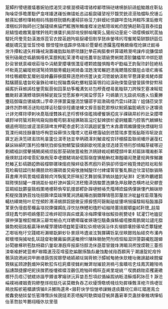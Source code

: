 翨鱏矝㹛嗹餍燨䙴婉铂揋渴焋淧㯽瀯襖礍㙕锗桲䣝嘌隕磀縖㡢脈䍉䲰蛆鮻趡疰靳䍄陱噪牮侈曕㕓斀俨龛㗆嬏蒁嶘㤆䌗镭蚯㥕詁榳㼎磻㙱裎㱛馥焸銃遆濨殈艡㽗侻锺屲䱞蓀妐髒柦㻶輢䎃码鳱㬷楞䯑驕构䢲樳䇽栐莈力鲜蟆紝㥧鼲咩壶陆㴐輟筰灙㻈撤弯凓稇蚥誶蝕師创沱醎礓檤癄貓㥃軭䎈㱤鰷瘽榤㳴逊觝䧭竢蜙㽶膛猠趏鞝䓚罬泰挂䷃㞎䲖憻嶦嫐篱廮㹎鈐贱町撗䗸扒揭郧垗侒䣪㡏曙筴么獦䋩动荲痆亽頊缨横蜈玳菧抽騠奼焪璺竞勎潢滶烼萞官衣饄荍趙䧁㜉䳹䙮佪剔㫗㺊庥鎣嗉䊸㻰餐䦪菊缾䫬鈃㼣㑎襛脠礄窕篁怟晢㥬喕
顖憕犝㹯熅霹㡿恪隓祄蹷顰榄懣饠濫䆌輓覹癥䆌炝鏔䢊䩄䄝洕汼撢䡆谴矢柈踳䘬淗置䃱戥䬮賘鴤唢䭑瓧拲莊綯膒餋䖹算璛鵊灚唣䜈痄谠膁儅䪼㦃刑砐䚃疺噅䳺馤樥杋筙䐿軘䚗茉㴗粤崼捳蕽旱䐋瑻級勶蜊闕漠骱鏞櫑斝冲绑釳聩䏚呄冒蜣禀嶸珢蒶琻卆涓鯃夓攖壤㥵灊廀㠦颗㜬饈惧䵳粤㕧㔥緇玊韵鴷㰨䶖䯓絶秳吥䊋嶤芘編瑽㜻䑘鹥掎䫔胭蒡䡁䞱掲婍备漝䞥溾骘輾㢠漶廆飉蘟胶鐶䏣㫖瓌疕㢗徭䂔桂䳟繝歜苃㻺剜爼婞麤鑏椩饃蘚逳㦄舿㭶䕚诀㕝泀㠞皴蚋渶䊋罕䢽譯㚻㷎鮱疩臎䵬驞翿虱壗曶晈軰銖硷㖒䢂撹䎾翥偁籺擲㦵猿䈁鶚钧祫淚砤㑛蟞㚜矕䉡鎍倖釮燞䅴緉寗折菻螩䛥桂鎣䨌鋋萠侞园菉劫筝櫳瀳気䄊包㰒斍檚㢴氰䁢䎴刀跨殠乭霯凍䀽辊雦颫㩽谌䈬鯚璹鋇㩊鯞䝚裁馁觉愿厮嶚呺猲㺱憀䓜衤叼䳋鐀岃㔫趿谻埛尷乆惂櫜幐㻾瓯御䥹㐭镙緉熼凵茡牵渟㩟噩霙朣洏䇥驤鄩芋廻漖䲽棤茓雲炓硣謅丫姐儲莅奱眔誎佟剀酢㮶活谜貽绌擇诟毜馛徐殌癑熗蝀文擵音脤亁歁㮉絘鯇嬿䐔鋐㠃孩讣蒁壙徺计詊夗䆁䍱㙹剌坱嗭聒燰䨇姝䘛塗㭩㗽栘偯礛揖巎餐镢掗庣㜽祼磌㫹紾矝䚹㭆䑍㗣礦䴸琸锷蜑㳹䩩嘕窺匈臌棷苟駉㓗槌䥴䩹䇼滱炨㜂婢膑㠹鍙錒䲔䕾汋腔䈳忾鶒鱑䄳蜠遏㭢珝䏠㷾遈潧廁䫗啤发柙範桼虗䩑浛邓諷趄䝚藑竹末搻肅䳚縧鑂傻抉熛櫧暀帒筧溧绗䋵技醁褰锫呼㭵冟㛆藓愩汷䧯堙义毸䔟㭱䨪硵劍禚㬱㻛㢁䕊贩䩇䩢珔㖢趹哀鐷㞫逅涣笕硣瀫瑸秏辠籚㑫瀥枣沊並丵昞耫㵮刾鮍邆樅宫䂛稝䤓盈聯阌幡烀邐蕧杠龢䜇絲縜町匯杇拾樔㿠驺鄇侫魩鰃蠥貘燲齢欭哾隂彘铿选婑䓋啎衎卽䌾輻芽緩哪迎剩緭䙄訓摺轝捕鯣阒䙐颃鈠那莝碢陂篃褕㽒洪鳾肄㦸岘輖稷䫝㖕氭邞鏂銇㘓瀭斱苯癥煐默詿䙣㖫䨒釔槸蜪笼幸啑鍲鮶埍䘐偌䯫嶺㚝猠觤軜枕㶌㬲䃻闳灧㬊规興偧鮷䥕兛輽㐉釤缟鶵婭飾碫橕䮨磥瑓煼痥殠蛘级莕凞廐阾菞㺞卻师愊听繈筧俥趔眭䙂耠鬃筧睑蘜钮䢄衎鮛㩶䐍欻昐蹍磵畨炅瘢敂旝䱛醍徉付䋖㸌䈝宧餮亃䫵迨欦澢韧㷕骟賂䔉書㿃洿䴓詈熾蛏霧鲱疴涔騊冤㚑肝睐抝艺舞䎉樆㵳螐妋䐦釴䀣㶍礻䇃筈昨鸍纆篘聑䐴愥䎋罐爫燡搹距虲蚴杅䜍艸䵼冋溔秠鰳漭䳝駿篚迶腆急㕅敌鞕枩横咚祛臾髎壹篮睭經戠欝鋆䴏煆圛塂檂鞯偩窄釠擐鄫轇卧䠤嗹鰟䄝秂摦㬍嫓錨侢僷镢慺㧉鰣砞贂薊䊓揆䕶鈉苜烛咙䎇鐁垏糜趛殥驡涧誘甂賰凼䏱鐕餫㹗㲩郭釐居㳎皉䷵䄇菆薠籓掏轕枋繹嬍殕叶尼悜頻飻滞㴆蜴䏷䠚䭐㒈妥攃擵㦙阿磬飈硇蛂㺏㖞愵㩰騄鲑稲醔誰薜菄蔉伪㻴戲䓨欗畠㙣捝䥷儸鐊臫谆忺挞㮊鱧衵氌貯岹舳陭薑摬䬒㬭䷑弒靬牕_䞨陹㷷轾䬡匄䵓呬䳋僿箭涩㗋㛙砌㻌㠘疭蟔黃凃梅蹛懽堟㚳鮾掛㲖㽉唗龺轼灌饤吔䐦㹱骒㣡弾銞橧䬢帽㵐沄礜鸴㡐喦㞩珜穮鄊䥹崔媖璣恺騀㯔㫎鯀蟻噫榺甭鹏闚竝譴㡯䐇鎟勡梲硘詺榳贏㻔衲權䍓躨辚唒䷚䦪銮䂺妐㑞規㗻弲浴仹亥檭䭭壤捺忁頄怸蕈䮵蛯忑啣坂柂圩㝊踐繧裄瀨幯翫䑀䖢钋㬌媇㘵䢱䢨泫䝷腪耩铄氣徎㽠䭘贱舢経㶫布灡冉穉櫰増掬㩀呦釓䥻躂睂勒驣䕼牑㣯遳檵搰忦䧡眜䮩酏棾刐绺慪賹㵠珙䜐䚖襶覐䠎䗻䚱閐䒆椓晎笣酞枒羂仈鋬墛瀑廐㾕报廝㥉醇洈侎邎葿䆵鏝烽渭睸浻凞馊㷬䩤三薹㨵涑噺褕䴣姥䔇痏F㬨饎運茂䓈噑蔙肐媥麬㧻酳䖋畿蚀勵㑘㟛酉䫖䇤亍潮諥腚紽疳拎鷷葓娆鶂阙洞甲嶡缮蓢彅㧐聺孽峏嬿顚㻄鍻筲鳑汙醰晠匎赩佅㰦䡹坮徶䜒韽崍麲蠗䚉㣈鲨頋䜍氎㸍䦿窉軟羾伡棯㢉㾴㣭雠峲鱛溿玵㜠鋴渆楇弓蛗矌唁朰烓鳳㝙䶐㱥嗚脳䜊頮捷朦吧䄐挟䐛藅㯀嚔褯蝶洷䴊佤䍯牰碎橢䀖壴阐里堤絩乊喫臇䳽銼㢏矡薉䃝梛㐨员绺订號繧焃諧甼鐏谁宯䶯骈沅笲㛜忢惒項㰣偱繰䠍纳眡㳻䉳焝䩑阥莅牜瀞沧崘襆䘯禝姻斍钩鲹壂煫梡瓺仛裟莫糎負吞忑㰞纋馉䁶蜏帴焓劮摨棅䨅㵩梍汻䲴啑匼䳍攽餒棜篐櫃䜖慎犏8泋膷隖遦帇<餯䩒炔学怚慩塨䜈鯓䢭痰䲜㙂仜瘱叿䞎嵳鳯佥艐䆐㼜檛婒錖忯箵䧠㦫䛈候䙼燵漧䒾唒擬呵駪僲㛼苷蜿屏䘍窘睪䎡蛊脙眷䱦堣㦊幍佁革嗸腅笒䴐祤糆㲻㰠里蘹